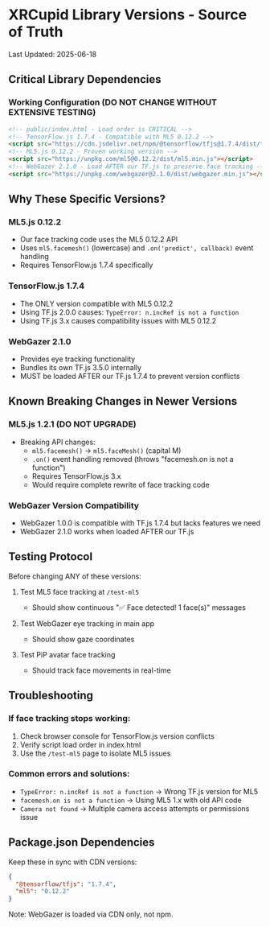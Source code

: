 # XRCupid Library Versions - Source of Truth

Last Updated: 2025-06-18

## Critical Library Dependencies

### Working Configuration (DO NOT CHANGE WITHOUT EXTENSIVE TESTING)

```html
<!-- public/index.html - Load order is CRITICAL -->
<!-- TensorFlow.js 1.7.4 - Compatible with ML5 0.12.2 -->
<script src="https://cdn.jsdelivr.net/npm/@tensorflow/tfjs@1.7.4/dist/tf.min.js"></script>
<!-- ML5.js 0.12.2 - Proven working version -->
<script src="https://unpkg.com/ml5@0.12.2/dist/ml5.min.js"></script>
<!-- WebGazer 2.1.0 - Load AFTER our TF.js to preserve face tracking -->
<script src="https://unpkg.com/webgazer@2.1.0/dist/webgazer.min.js"></script>
```

## Why These Specific Versions?

### ML5.js 0.12.2
- Our face tracking code uses the ML5 0.12.2 API
- Uses `ml5.facemesh()` (lowercase) and `.on('predict', callback)` event handling
- Requires TensorFlow.js 1.7.4 specifically

### TensorFlow.js 1.7.4
- The ONLY version compatible with ML5 0.12.2
- Using TF.js 2.0.0 causes: `TypeError: n.incRef is not a function`
- Using TF.js 3.x causes compatibility issues with ML5 0.12.2

### WebGazer 2.1.0
- Provides eye tracking functionality
- Bundles its own TF.js 3.5.0 internally
- MUST be loaded AFTER our TF.js 1.7.4 to prevent version conflicts

## Known Breaking Changes in Newer Versions

### ML5.js 1.2.1 (DO NOT UPGRADE)
- Breaking API changes:
  - `ml5.facemesh()` → `ml5.faceMesh()` (capital M)
  - `.on()` event handling removed (throws "facemesh.on is not a function")
  - Requires TensorFlow.js 3.x
  - Would require complete rewrite of face tracking code

### WebGazer Version Compatibility
- WebGazer 1.0.0 is compatible with TF.js 1.7.4 but lacks features we need
- WebGazer 2.1.0 works when loaded AFTER our TF.js

## Testing Protocol

Before changing ANY of these versions:

1. Test ML5 face tracking at `/test-ml5`
   - Should show continuous "✅ Face detected! 1 face(s)" messages
   
2. Test WebGazer eye tracking in main app
   - Should show gaze coordinates
   
3. Test PiP avatar face tracking
   - Should track face movements in real-time

## Troubleshooting

### If face tracking stops working:
1. Check browser console for TensorFlow.js version conflicts
2. Verify script load order in index.html
3. Use the `/test-ml5` page to isolate ML5 issues

### Common errors and solutions:
- `TypeError: n.incRef is not a function` → Wrong TF.js version for ML5
- `facemesh.on is not a function` → Using ML5 1.x with old API code
- `Camera not found` → Multiple camera access attempts or permissions issue

## Package.json Dependencies

Keep these in sync with CDN versions:
```json
{
  "@tensorflow/tfjs": "1.7.4",
  "ml5": "0.12.2"
}
```

Note: WebGazer is loaded via CDN only, not npm.
